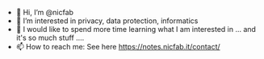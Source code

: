 - 👋 Hi, I’m @nicfab
- 👀 I’m interested in privacy, data protection, informatics
- 🌱 I would like to spend more time learning what I am interested in ... and it's so much stuff ....
- 📫 How to reach me: See here https://notes.nicfab.it/contact/


<!---
nicfab/nicfab is a ✨ special ✨ repository because its `README.md` (this file) appears on your GitHub profile.
You can click the Preview link to take a look at your changes.
--->

